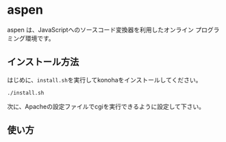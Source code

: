 aspen
=====

aspen は、JavaScriptへのソースコード変換器を利用したオンライン
プログラミング環境です。

インストール方法
----------------

はじめに、`install.sh`を実行してkonohaをインストールしてください。

    ./install.sh

次に、Apacheの設定ファイルでcgiを実行できるように設定して下さい。

使い方
------
